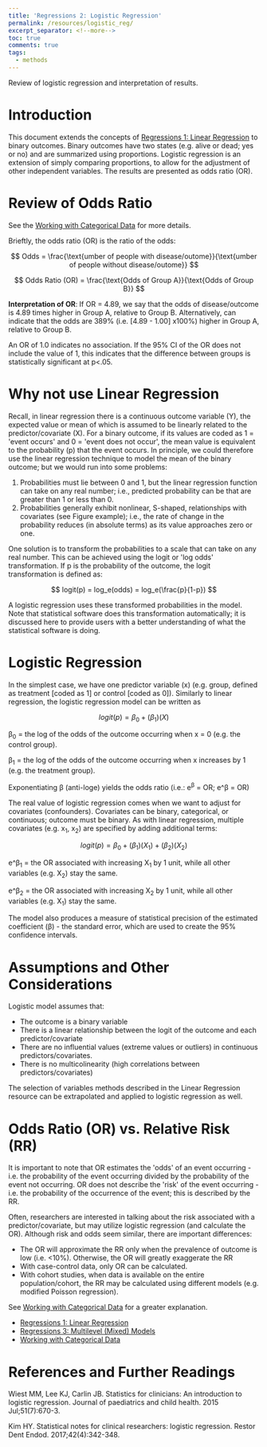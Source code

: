 ```yaml
---
title: 'Regressions 2: Logistic Regression'
permalink: /resources/logistic_reg/
excerpt_separator: <!--more-->
toc: true
comments: true
tags:
  - methods
---
```


Review of logistic regression and interpretation of results.

<!--more-->

# Introduction 
This document extends the concepts of [Regressions 1: Linear Regression](/resources/linear_reg/) to binary outcomes. Binary outcomes have two states (e.g. alive or dead; yes or no) and are summarized using proportions. Logistic regression is an extension of simply comparing proportions, to allow for the adjustment of other independent variables. The results are presented as odds ratio (OR).



# Review of Odds Ratio
See the [Working with Categorical Data](/resources/rd_rr_od/) for more details.

Brieftly, the odds ratio (OR) is the ratio of the odds: 

$$ Odds = \frac{\text{umber of people with disease/outome}}{\text{umber of people without disease/outome}} $$

$$ Odds Ratio (OR) = \frac{\text{Odds of Group A}}{\text{Odds of Group B}} $$

**Interpretation of OR**: If OR = 4.89, we say that the odds of disease/outcome is 4.89 times higher in Group  A, relative to Group B. Alternatively, can indicate that the odds are 389% (i.e. [4.89 - 1.00] x100%)  higher in Group  A, relative to Group B.

An OR of 1.0 indicates no association. If the 95% CI of the OR does not include the value of 1, this indicates that the difference between groups is statistically significant at p<.05.


# Why not use Linear Regression
Recall, in linear regression there is a continuous outcome variable (Y), the expected value or mean of which is assumed to be linearly related to the predictor/covariate (X). For a binary outcome, if its values are coded as 1 = 'event occurs' and 0 = 'event does not occur', the mean value is equivalent to the probability (p) that the event occurs. In principle, we could therefore use the linear regression technique to model the mean of the binary outcome; but we would run into some problems:
1.	Probabilities must lie between 0 and 1, but the linear regression function can take on any real number; i.e., predicted probability can be that are greater than 1 or less than 0.
2.	Probabilities generally exhibit nonlinear, S-shaped, relationships with covariates (see Figure example); i.e., the rate of change in the probability reduces (in absolute terms) as its value approaches zero or one. 

One solution is to transform the probabilities to a scale that can take on any real number. This can be achieved using the logit or 'log odds' transformation. If p is the probability of the outcome, the logit transformation is defined as:

$$ logit(p) = log_e(odds) = log_e(\frac{p}{1-p}) $$

A logistic regression uses these transformed probabilities in the model. Note that statistical software does this transformation automatically; it is discussed here to provide users with a better understanding of what the statistical software is doing.



# Logistic Regression
In the simplest case, we have one predictor variable (x) (e.g. group, defined as treatment [coded as 1] or control [coded as 0]). Similarly to linear regression, the logistic regression model can be written as 

$$ logit(p) = β_0 + (β_1)(X) $$

β<sub>0</sub> = the log of the odds of the outcome occurring when x = 0 (e.g. the control group).

β<sub>1</sub> = the log of the odds of the outcome occurring when x increases by 1 (e.g. the treatment group).

Exponentiating β (anti-loge) yields the odds ratio  (i.e.: e<sup>β</sup> = OR; e^β = OR) 


The real value of logistic regression comes when we want to adjust for covariates (confounders). Covariates can be binary, categorical, or continuous; outcome must be binary. As with linear regression, multiple covariates (e.g. x<sub>1</sub>, x<sub>2</sub>) are specified by adding additional terms:     

$$ logit(p) = β_0 + (β_1)(X_1)+ (β_2)(X_2)$$

e^β<sub>1</sub> = the OR associated with increasing X<sub>1</sub> by 1 unit, while all other variables (e.g. X<sub>2</sub>) stay the same.

e^β<sub>2</sub> = the OR associated with increasing X<sub>2</sub> by 1 unit, while all other variables (e.g. X<sub>1</sub>) stay the same.

The model also produces a measure of statistical precision of the estimated coefficient (β) - the standard error, which are used to create the 95% confidence intervals.


# Assumptions and Other Considerations
Logistic model assumes that:
- The outcome is a binary variable
- There is a linear relationship between the logit of the outcome and each predictor/covariate
- There are no influential values (extreme values or outliers) in continuous predictors/covariates. 
- There is no multicolinearity (high correlations between predictors/covariates)

The selection of variables methods described in the Linear Regression resource can be extrapolated and applied to logistic regression as well.


# Odds Ratio (OR) vs. Relative Risk (RR)
It is important to note that OR estimates the 'odds' of an event occurring - i.e. the probability of the event occurring divided by the probability of the event not occurring. OR does not describe the 'risk' of the event occurring - i.e. the  probability of the occurrence of the event; this is described by the RR.

Often, researchers are interested in talking about the risk associated with a predictor/covariate, but may utilize logistic regression (and calculate the OR). Although risk and odds seem similar, there are important differences:
- The OR will approximate the RR only when the prevalence of outcome is low (i.e. <10%). Otherwise, the OR will greatly exaggerate the RR
- With case-control data, only OR can be calculated.
- With cohort studies, when data is available on the entire population/cohort, the RR may be calculated using different models (e.g. modified Poisson regression).

See [Working with Categorical Data](/resources/rd_rr_od/) for a greater explanation.

- [Regressions 1: Linear Regression](/resources/linear_reg/)
- [Regressions 3: Multilevel (Mixed) Models](/resources/multilevel_models/)
- [Working with Categorical Data](/resources/rd_rr_od/)

# References and Further Readings

Wiest MM, Lee KJ, Carlin JB. Statistics for clinicians: An introduction to logistic regression. Journal of paediatrics and child health. 2015 Jul;51(7):670-3.

Kim HY. Statistical notes for clinical researchers: logistic regression. Restor Dent Endod. 2017;42(4):342-348.



